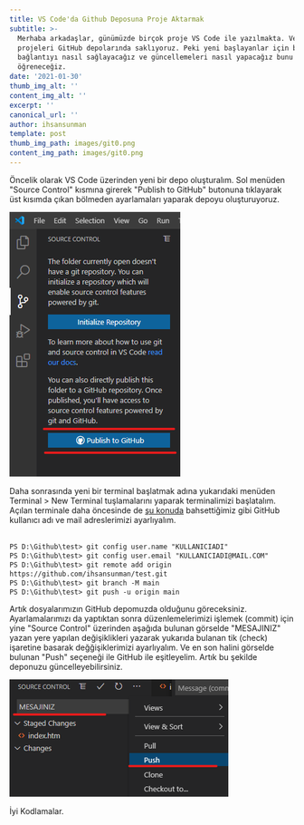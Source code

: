 ```yaml
---
title: VS Code'da Github Deposuna Proje Aktarmak
subtitle: >-
  Merhaba arkadaşlar, günümüzde birçok proje VS Code ile yazılmakta. Ve bu
  projeleri GitHub depolarında saklıyoruz. Peki yeni başlayanlar için bu
  bağlantıyı nasıl sağlayacağız ve güncellemeleri nasıl yapacağız bunu
  öğreneceğiz.
date: '2021-01-30'
thumb_img_alt: ''
content_img_alt: ''
excerpt: ''
canonical_url: ''
author: ihsansunman
template: post
thumb_img_path: images/git0.png
content_img_path: images/git0.png
---
```

Öncelik olarak VS Code üzerinden yeni bir depo oluşturalım. Sol menüden "Source Control" kısmına girerek "Publish to GitHub"  butonuna tıklayarak üst kısımda çıkan bölmeden ayarlamaları yaparak depoyu oluşturuyoruz.

![](https://raw.githubusercontent.com/asnuscom/asnus/master/static/images/git1.png)


Daha sonrasında yeni bir terminal başlatmak adına yukarıdaki menüden  Terminal > New Terminal tuşlamalarını yaparak terminalimizi başlatalım.  Açılan terminale daha öncesinde de [şu konuda](https://asnus.com/posts/projede-git-kullanici-adi-ve-epostasi-nasil-degistirilir/) bahsettiğimiz gibi GitHub kullanıcı adı ve mail adreslerimizi ayarlıyalım.

```

PS D:\Github\test> git config user.name "KULLANICIADI"
PS D:\Github\test> git config user.email "KULLANICIADI@MAIL.COM"
PS D:\Github\test> git remote add origin https://github.com/ihsansunman/test.git
PS D:\Github\test> git branch -M main
PS D:\Github\test> git push -u origin main

```

Artık dosyalarımızın GitHub depomuzda olduğunu göreceksiniz. Ayarlamalarımızı da yaptıktan sonra düzenlemelerimizi işlemek (commit) için yine "Source Control" üzerinden aşağıda bulunan görselde "MESAJINIZ" yazan yere yapılan değişiklikleri yazarak yukarıda bulanan tik (check) işaretine basarak değğişiklerimizi ayarlıyalım. Ve en son halini görselde bulunan "Push" seçeneği ile GitHub ile eşitleyelim. Artık bu şekilde deponuzu güncelleyebilirsiniz.

![](https://raw.githubusercontent.com/asnuscom/asnus/master/static/images/git2.png)

İyi Kodlamalar.

